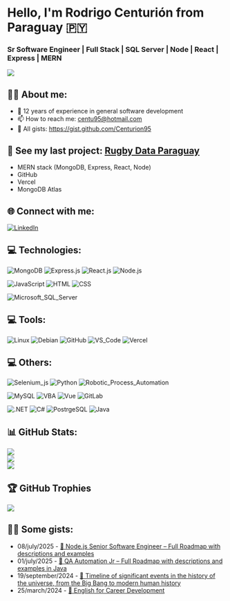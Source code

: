 # Hello, I'm Rodrigo Centurión from Paraguay 🇵🇾
### Sr Software Engineer | Full Stack | SQL Server | Node | React | Express | MERN

![](https://komarev.com/ghpvc/?username=Centurion95&style=for-the-badge)

## 👨‍💻 About me:
- 💼 12 years of experience in general software development
- 📫 How to reach me: centu95@hotmail.com
- 📝 All gists: https://gist.github.com/Centurion95

## 🚀 See my last project: [Rugby Data Paraguay](https://rugby-data-paraguay.vercel.app) 
- MERN stack (MongoDB, Express, React, Node)
- GitHub
- Vercel
- MongoDB Atlas

## 🌐 Connect with me:
[![LinkedIn](https://img.shields.io/badge/-LinkedIn-0077B5?style=for-the-badge&logo=linkedin&logoColor=white)](https://www.linkedin.com/in/rcenturion95/)

## 💻 Technologies:
![MongoDB](https://img.shields.io/badge/-MongoDB-47A248?style=for-the-badge&logo=mongodb&logoColor=white)
![Express.js](https://img.shields.io/badge/-Express.js-000000?style=for-the-badge&logo=express&logoColor=white)
![React.js](https://img.shields.io/badge/-React.js-20232A?style=for-the-badge&logo=react&logoColor=61DAFB)
![Node.js](https://img.shields.io/badge/-Node.js-339933?style=for-the-badge&logo=node.js&logoColor=white)

![JavaScript](https://img.shields.io/badge/-JavaScript-F7DF1E?style=for-the-badge&logo=javascript&logoColor=black)
![HTML](https://img.shields.io/badge/-HTML-E34F26?style=for-the-badge&logo=html5&logoColor=white)
![CSS](https://img.shields.io/badge/-CSS-1572B6?style=for-the-badge&logo=css3&logoColor=white)
  
![Microsoft_SQL_Server](https://img.shields.io/badge/Microsoft_SQL_Server-CC2927?style=for-the-badge&logo=microsoft-sql-server&logoColor=white)

## 💻 Tools:
![Linux](https://img.shields.io/badge/Linux-FCC624?style=for-the-badge&logo=linux&logoColor=black)
![Debian](https://img.shields.io/badge/Debian-A81D33?style=for-the-badge&logo=debian&logoColor=white)
![GitHub](https://img.shields.io/badge/GitHub-100000?style=for-the-badge&logo=github&logoColor=white)
![VS_Code](https://img.shields.io/badge/VS_Code-0078D4?style=for-the-badge&logo=visual%20studio%20code&logoColor=white)
![Vercel](https://img.shields.io/badge/vercel-%23000000.svg?style=for-the-badge&logo=vercel&logoColor=white)

## 💻 Others:
![Selenium_js](https://img.shields.io/badge/Selenium_JS-43B02A?style=for-the-badge&logo=Selenium&logoColor=white)
![Python](https://img.shields.io/badge/Python-14354C?style=for-the-badge&logo=python&logoColor=F7DF1E)
![Robotic_Process_Automation](https://img.shields.io/badge/-Robotic_Process_Automation-F7DF1E?style=for-the-badge)
  
![MySQL](https://img.shields.io/badge/MySQL-00000F?style=for-the-badge&logo=mysql&logoColor=white)
![VBA](https://img.shields.io/badge/VBA_Excel-217346?style=for-the-badge&logo=microsoft-excel&logoColor=white)
![Vue](https://img.shields.io/badge/Vue.js-35495E?style=for-the-badge&logo=vue.js&logoColor=4FC08D)
![GitLab](https://img.shields.io/badge/GitLab-330F63?style=for-the-badge&logo=gitlab&logoColor=E34F26)

![.NET](https://img.shields.io/badge/.NET-5C2D91?style=for-the-badge&logo=.net&logoColor=white)
![C#](https://img.shields.io/badge/C%23-239120?style=for-the-badge&logo=c-sharp&logoColor=white)
![PostrgeSQL](https://img.shields.io/badge/PostgreSQL-316192?style=for-the-badge&logo=postgresql&logoColor=white)
![Java](https://img.shields.io/badge/Java-CC342D?style=for-the-badge&logo=java&logoColor=white)

## 📊 GitHub Stats:
![](https://github-readme-stats.vercel.app/api?username=Centurion95&theme=dark&hide_border=false&include_all_commits=true&count_private=true)<br/>
![](https://github-readme-streak-stats.herokuapp.com/?user=Centurion95&theme=dark&hide_border=false)<br/>
![](https://github-readme-stats.vercel.app/api/top-langs/?username=Centurion95&theme=dark&hide_border=false&include_all_commits=true&count_private=true&layout=compact)

## 🏆 GitHub Trophies
![](https://github-profile-trophy.vercel.app/?username=Centurion95&theme=apprentice&no-frame=false&no-bg=false&margin-w=4)

## 👨‍💻 Some gists:
- 08/july/2025 - [🧠 Node.js Senior Software Engineer – Full Roadmap with descriptions and examples](https://gist.github.com/Centurion95/1060e0d654db2f78e66cfad65a9b7430)
- 01/july/2025 - [🧪 QA Automation Jr – Full Roadmap with descriptions and examples in Java](https://gist.github.com/Centurion95/c49056ea6154deb96c5d125770f73c66)
- 19/september/2024 - [🌌 Timeline of significant events in the history of the universe, from the Big Bang to modern human history](https://gist.github.com/Centurion95/b775a08ecb954a59d185c6dacd08d1ae)
- 25/march/2024 - [📝 English for Career Development](https://gist.github.com/Centurion95/86e981d53cfc13c46fe254d31720cd8d)

  
